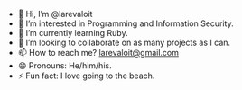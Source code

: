 - 👋 Hi, I’m @larevaloit
- 👀 I’m interested in Programming and Information Security.
- 🌱 I’m currently learning Ruby.
- 💞️ I’m looking to collaborate on as many projects as I can.
- 📫 How to reach me? larevaloit@gmail.com
- 😄 Pronouns: He/him/his.
- ⚡ Fun fact: I love going to the beach.

<!---
larevaloit/larevaloit is a ✨ special ✨ repository because its `README.md` (this file) appears on your GitHub profile.
You can click the Preview link to take a look at your changes.
--->

